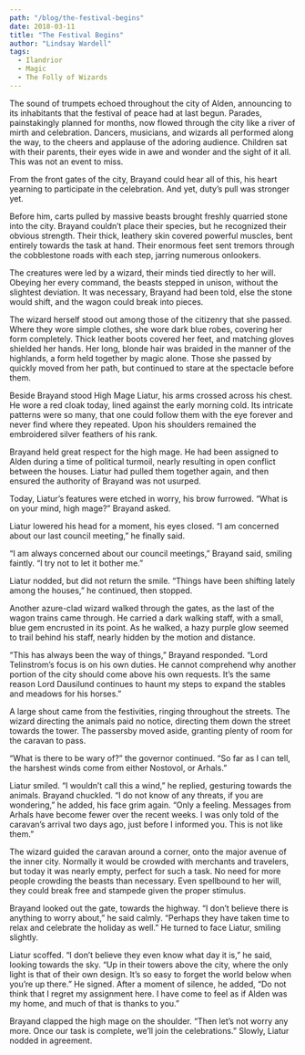 ```yaml
---
path: "/blog/the-festival-begins"
date: 2018-03-11
title: "The Festival Begins"
author: "Lindsay Wardell"
tags:
  - Ilandrior
  - Magic
  - The Folly of Wizards
---
```

The sound of trumpets echoed throughout the city of Alden, announcing to its inhabitants that the festival of peace had at last begun. Parades, painstakingly planned for months, now flowed through the city like a river of mirth and celebration. Dancers, musicians, and wizards all performed along the way, to the cheers and applause of the adoring audience. Children sat with their parents, their eyes wide in awe and wonder and the sight of it all. This was not an event to miss.

From the front gates of the city, Brayand could hear all of this, his heart yearning to participate in the celebration. And yet, duty’s pull was stronger yet.

Before him, carts pulled by massive beasts brought freshly quarried stone into the city. Brayand couldn’t place their species, but he recognized their obvious strength. Their thick, leathery skin covered powerful muscles, bent entirely towards the task at hand. Their enormous feet sent tremors through the cobblestone roads with each step, jarring numerous onlookers.

The creatures were led by a wizard, their minds tied directly to her will. Obeying her every command, the beasts stepped in unison, without the slightest deviation. It was necessary, Brayand had been told, else the stone would shift, and the wagon could break into pieces.

The wizard herself stood out among those of the citizenry that she passed. Where they wore simple clothes, she wore dark blue robes, covering her form completely. Thick leather boots covered her feet, and matching gloves shielded her hands. Her long, blonde hair was braided in the manner of the highlands, a form held together by magic alone. Those she passed by quickly moved from her path, but continued to stare at the spectacle before them.

Beside Brayand stood High Mage Liatur, his arms crossed across his chest. He wore a red cloak today, lined against the early morning cold. Its intricate patterns were so many, that one could follow them with the eye forever and never find where they repeated. Upon his shoulders remained the embroidered silver feathers of his rank.

Brayand held great respect for the high mage. He had been assigned to Alden during a time of political turmoil, nearly resulting in open conflict between the houses. Liatur had pulled them together again, and then ensured the authority of Brayand was not usurped.

Today, Liatur’s features were etched in worry, his brow furrowed. “What is on your mind, high mage?” Brayand asked.

Liatur lowered his head for a moment, his eyes closed. “I am concerned about our last council meeting,” he finally said.

“I am always concerned about our council meetings,” Brayand said, smiling faintly. “I try not to let it bother me.”

Liatur nodded, but did not return the smile. “Things have been shifting lately among the houses,” he continued, then stopped.

Another azure-clad wizard walked through the gates, as the last of the wagon trains came through. He carried a dark walking staff, with a small, blue gem encrusted in its point. As he walked, a hazy purple glow seemed to trail behind his staff, nearly hidden by the motion and distance.

“This has always been the way of things,” Brayand responded. “Lord Telinstrom’s focus is on his own duties. He cannot comprehend why another portion of the city should come above his own requests. It’s the same reason Lord Dausilund continues to haunt my steps to expand the stables and meadows for his horses.”

A large shout came from the festivities, ringing throughout the streets. The wizard directing the animals paid no notice, directing them down the street towards the tower. The passersby moved aside, granting plenty of room for the caravan to pass.

“What is there to be wary of?” the governor continued. “So far as I can tell, the harshest winds come from either Nostovol, or Arhals.”

Liatur smiled. “I wouldn’t call this a wind,” he replied, gesturing towards the animals. Brayand chuckled. “I do not know of any threats, if you are wondering,” he added, his face grim again. “Only a feeling. Messages from Arhals have become fewer over the recent weeks. I was only told of the caravan’s arrival two days ago, just before I informed you. This is not like them.”

The wizard guided the caravan around a corner, onto the major avenue of the inner city. Normally it would be crowded with merchants and travelers, but today it was nearly empty, perfect for such a task. No need for more people crowding the beasts than necessary. Even spellbound to her will, they could break free and stampede given the proper stimulus.

Brayand looked out the gate, towards the highway. “I don’t believe there is anything to worry about,” he said calmly. “Perhaps they have taken time to relax and celebrate the holiday as well.” He turned to face Liatur, smiling slightly.

Liatur scoffed. “I don’t believe they even know what day it is,” he said, looking towards the sky. “Up in their towers above the city, where the only light is that of their own design. It’s so easy to forget the world below when you’re up there.” He signed. After a moment of silence, he added, “Do not think that I regret my assignment here. I have come to feel as if Alden was my home, and much of that is thanks to you.”

Brayand clapped the high mage on the shoulder. “Then let’s not worry any more. Once our task is complete, we’ll join the celebrations.” Slowly, Liatur nodded in agreement.
